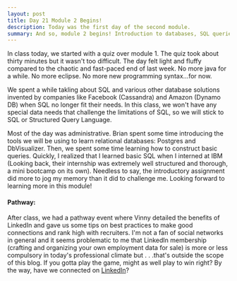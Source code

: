 ```yaml
---
layout: post
title: Day 21 Module 2 Begins! 
description: Today was the first day of the second module. 
summary: And so, module 2 begins! Introduction to databases, SQL queries, postgres. We are done touching java for a while as we investigate the world of data. 
---
```


In class today, we started with a quiz over module 1. The quiz took about thirty minutes but it wasn't too difficult. The day felt light and fluffy compared to the chaotic and fast-paced end of last week. No more java for a while. No more eclipse. No more new programming syntax...for now. 

We spent a while takling about SQL and various other database solutions invented by companies like Facebook (Cassandra) and Amazon (Dynamo DB) when SQL no longer fit their needs. In this class, we won't have any special data needs that challenge the limitations of SQL, so we will stick to SQL or Structured Query Language.

Most of the day was administrative. Brian spent some time introducing the tools we will be using to learn relational databases: Postgres and DbVisualizer. Then, we spent some time learning how to construct basic queries. Quickly, I realized that I learned basic SQL when I interned at IBM (Looking back, their internship was extremely well structured and thorough, a mini bootcamp on its own). Needless to say, the introductory assignment did more to jog my memory than it did to challenge me. Looking forward to learning more in this module! 

#### Pathway: 
After class, we had a pathway event where Vinny detailed the benefits of LinkedIn and gave us some tips on best practices to make good connections and rank high with recruiters. I'm not a fan of social networks in general and it seems problematic to me that LinkedIn membership (crafting and organizing your own employment data for sale) is more or less compulsory in today's professional climate but . . .that's outside the scope of this blog. If you gotta play the game, might as well play to win right? By the way, have we connected on [LinkedIn](https://www.linkedin.com/in/brandon-fannin/)? 